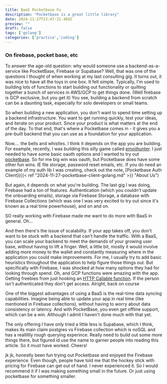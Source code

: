```yaml
---
title: BaaS Pocketbase Fu
description: "Pocketbase is a great little library"
date: 2024-11-27T23:47:22.469Z
preview: ""
draft: false
tags: ['golang']
categories: ['practice','coding']
---
```


### On firebase, pocket base, etc
To answer the age-old question: why would someone use a backend-as-a-service like PocketBase, Firebase or Supabase? Well, that was one of the questions I thought of when working at my last consulting gig. It turns out, it was nice to have all the toys in one box. It felt simple. Typically, I'm used to building lots of functions to start building out functionality or quilting together a bunch of services in AWS/GCP to get things done. (Well firebase is GCP exclusive, but you get it) You see, building a backend from scratch can be a daunting task, especially for solo developers or small teams.

So when building a new application, you don't want to spend time setting up a backend infrastructure. You want to get running quickly, test your ideas, and iterate on your product. Since your product is what matters at the end of the day. To that end, that's where a Pocketbase comes in - it gives you a pre-built backend that you can use as a foundation for your application. 

Now.... the bells and whistles. I think it depends on the app you are building. For example, recently, I was building this silly game called [emojihunter](https://emojihunt.fly.dev/). I just needed to have some basic oauth options and I wanted to try out [pocketbase](https://pocketbase.io/). So for me big win was oauth, but Pocketbase does have some other fun wins. IE file storage, password reset emails, etc. If you do need an example of my auth lib I was creating, check out the note, [Pocketbase Auth Client]({{< ref "2024-11-27-pocketbase-client-golang.md" >}} "About Us")

But again, it depends on what you're building. The last gig I was doing, Firebase had a ton of features. Authentication (which you couldn't update the onboarding emails), storage via Firebase Storage, a database with Firebase Collections (which was one I was very excited to try out since it's known as a real time powerhouse), and on and on. 

SO really working with Firebase made me want to do more with BaaS in general. Oh...

And then there's the issue of scalability. If your app takes off, you don't want to be stuck with a backend that can't handle the traffic. With a BaaS, you can scale your backend to meet the demands of your growing user base, without having to lift a finger. Well, a little bit, mostly it would involve adding more money to the wallet and constantly measuring where in the application you could make improvements. For me, I usually try to add basic heuristics throughout the application to help figure those things out. But specifically with Firebase, I was shocked at how many options they had for looking through spend. Oh, and GCP functions were amazing with the app. Getting freebies from just hooking an [HTTP Callable function](https://firebase.google.com/docs/functions/callable?gen=1st). If the person isn't authenticated they don't get access. Alright, back on course

One of the biggest advantages of using a BaaS is the real-time data syncing capabilities. Imagine being able to update your app in real time (like mentioned in Firebase collections), without having to worry about data consistency or latency. And with PocketBase, you even get offline support, which can be a win. Although I admit I haven't done much with that yet.

The only offering I have only tried a little less is Supabase, which I think, makes its main claim postgres vs Firebase collection which is noSQL and has a realllllly rough querying experince. Really need to build out some more things there, but figured id use the name to garner people into reading this article. So it must have worked. Cheers!

jk jk, honestly been fun trying out Pocketbase and enjoyed the Firebase experience. Even though, people have told me that the hockey stick with pricing for Firebase can get out of hand. I never experienced it. So I would recommend it if I was making something small in the future. Or just using pocketbase for something smaller.